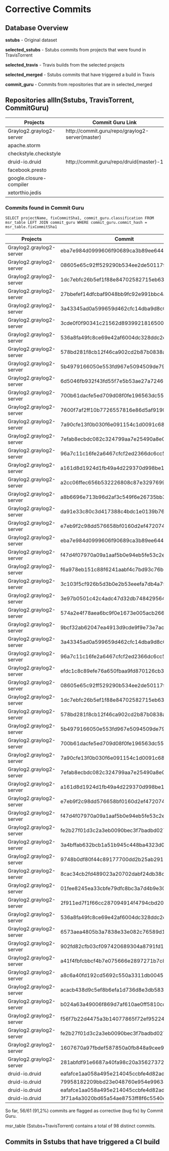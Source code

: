 # Corrective Commits

## Database Overview

**sstubs** - Original dataset

**selected_sstubs** - Sstubs commits from projects that were found in TravisTorrent 

**selected_travis** - Travis builds from the selected projects

**selected_merged** - Sstubs commits that have triggered a build in Travis

**commit_guru** - Commits from repositories that are in selected_merged 

## Repositories allIn(Sstubs, TravisTorrent, CommitGuru) 

<table>
<thead>
  <tr>
    <th>Projects</th>
    <th>Commit Guru Link</th>
  </tr>
</thead>
<tbody>
  <tr>
    <td>Graylog2.graylog2-server</td>
    <td>http://commit.guru/repo/graylog2-server(master)</td>
  </tr>
  <tr>
    <td>apache.storm</td>
    <td></td>
  </tr>
  <tr>
    <td>checkstyle.checkstyle</td>
    <td></td>
  </tr>
  <tr>
    <td>druid-io.druid</td>
    <td>http://commit.guru/repo/druid(master)-1</td>
  </tr>
  <tr>
    <td>facebook.presto</td>
    <td></td>
  </tr>
  <tr>
    <td>google.closure-compiler</td>
    <td></td>
  </tr>
  <tr>
    <td>xetorthio.jedis</td>
    <td></td>
  </tr>
</tbody>
</table>

### Commits found in Commit Guru 

`SELECT projectName, fixCommitSha1, commit_guru.classification FROM msr_table LEFT JOIN commit_guru WHERE commit_guru.commit_hash = msr_table.fixCommitSha1`

<table>
<thead>
  <tr>
    <th>Projects</th>
    <th>Commit</th>
    <th>Classification</th>
  </tr>
</thead>
<tbody>
  <tr>
    <td>Graylog2.graylog2-server</td>
    <td>eba7e984d0999606f90689ca3b89ee644b1e92a4</td>
    <td>Corrective</td>
  </tr>
  <tr>
    <td>Graylog2.graylog2-server</td>
    <td>08605e65c92ff529290b534ee2de50117953362d</td>
    <td>Preventative</td>
  </tr>
  <tr>
    <td>Graylog2.graylog2-server</td>
    <td>1dc7ebfc26b5ef1f88e84702582715eb631202db</td>
    <td>Corrective</td>
  </tr>
  <tr>
    <td>Graylog2.graylog2-server</td>
    <td>27bbefef14dfcbaf9048bb9fc92e991bbc4a36fe</td>
    <td>Corrective</td>
  </tr>
  <tr>
    <td>Graylog2.graylog2-server</td>
    <td>3a43345ad0a599659d462cfc14dba9d8c0553bbf</td>
    <td>Corrective</td>
  </tr>
  <tr>
    <td>Graylog2.graylog2-server</td>
    <td>3cde0f0f90341c21562d893992181650049985b8</td>
    <td>Corrective</td>
  </tr>
  <tr>
    <td>Graylog2.graylog2-server</td>
    <td>536a8fa49fc8ce69e42af6004dc328ddc2ded045</td>
    <td>Corrective</td>
  </tr>
  <tr>
    <td>Graylog2.graylog2-server</td>
    <td>578bd281f8cb12f46ca902cd2b87b0838a831a90</td>
    <td>Corrective</td>
  </tr>
  <tr>
    <td>Graylog2.graylog2-server</td>
    <td>5b4979166050e553fd967e5094509de7975651ec</td>
    <td>Corrective</td>
  </tr>
  <tr>
    <td>Graylog2.graylog2-server</td>
    <td>6d5046fb932f43fd55f7e5b53ae27a724681429f</td>
    <td>Corrective</td>
  </tr>
  <tr>
    <td>Graylog2.graylog2-server</td>
    <td>700b61dacfe5ed709d08f0fe196563dc55481398</td>
    <td>Corrective</td>
  </tr>
  <tr>
    <td>Graylog2.graylog2-server</td>
    <td>7600f7af2ff10b7726557816e86d5af9190cf606</td>
    <td>None</td>
  </tr>
  <tr>
    <td>Graylog2.graylog2-server</td>
    <td>7a90cfe13f0b030f6e091154c1d0091c685039f1</td>
    <td>Corrective</td>
  </tr>
  <tr>
    <td>Graylog2.graylog2-server</td>
    <td>7efab8ecbdc082c324799aa7e25490a8e0e5520b</td>
    <td>Corrective</td>
  </tr>
  <tr>
    <td>Graylog2.graylog2-server</td>
    <td>96a7c11c16fe2a6467cfcf2ed2366dc6cc56924c</td>
    <td>Corrective</td>
  </tr>
  <tr>
    <td>Graylog2.graylog2-server</td>
    <td>a161d8d1924d1fb49a4d229370d998be1493957c</td>
    <td>Corrective</td>
  </tr>
  <tr>
    <td>Graylog2.graylog2-server</td>
    <td>a2cc06ffec656b532226808c87e32976998c0689</td>
    <td>Corrective</td>
  </tr>
  <tr>
    <td>Graylog2.graylog2-server</td>
    <td>a8b6696e713b96d2af3c549f6e26735bb306c6ab</td>
    <td>Corrective</td>
  </tr>
  <tr>
    <td>Graylog2.graylog2-server</td>
    <td>da91e33c80c3d417388c4bdc1e0139b763f548a4</td>
    <td>None</td>
  </tr>
  <tr>
    <td>Graylog2.graylog2-server</td>
    <td>e7eb9f2c98dd576658bf0160d2ef4720740897ab</td>
    <td>Corrective</td>
  </tr>
  <tr>
    <td>Graylog2.graylog2-server</td>
    <td>eba7e984d0999606f90689ca3b89ee644b1e92a4</td>
    <td>Corrective</td>
  </tr>
  <tr>
    <td>Graylog2.graylog2-server</td>
    <td>f47d4f07970a09a1aaf5b0e94eb5fe53c2e4b14f</td>
    <td>Corrective</td>
  </tr>
  <tr>
    <td>Graylog2.graylog2-server</td>
    <td>f6a978eb151c88f6241aabf4c7bd93c76be70bac</td>
    <td>Corrective</td>
  </tr>
  <tr>
    <td>Graylog2.graylog2-server</td>
    <td>3c103f5cf926b5d3b0e2b53eeefa7db4a75b80d0</td>
    <td>Corrective</td>
  </tr>
  <tr>
    <td>Graylog2.graylog2-server</td>
    <td>3e97b0501c42c4adc47d32db7484295646632263</td>
    <td>Corrective</td>
  </tr>
  <tr>
    <td>Graylog2.graylog2-server</td>
    <td>574a2e4f78aea6bc9f0e1673e005acb26697eb76</td>
    <td>Corrective</td>
  </tr>
  <tr>
    <td>Graylog2.graylog2-server</td>
    <td>9bcf32ab62047ea4913d9cde9f9e73e7acbfcda6</td>
    <td>Corrective</td>
  </tr>
  <tr>
    <td>Graylog2.graylog2-server</td>
    <td>3a43345ad0a599659d462cfc14dba9d8c0553bbf</td>
    <td>Corrective</td>
  </tr>
  <tr>
    <td>Graylog2.graylog2-server</td>
    <td>96a7c11c16fe2a6467cfcf2ed2366dc6cc56924c</td>
    <td>Corrective</td>
  </tr>
  <tr>
    <td>Graylog2.graylog2-server</td>
    <td>efdc1c8c89efe76a650fbaa9fd870126cb391feb</td>
    <td>Corrective</td>
  </tr>
  <tr>
    <td>Graylog2.graylog2-server</td>
    <td>08605e65c92ff529290b534ee2de50117953362d</td>
    <td>Preventative</td>
  </tr>
  <tr>
    <td>Graylog2.graylog2-server</td>
    <td>1dc7ebfc26b5ef1f88e84702582715eb631202db</td>
    <td>Corrective</td>
  </tr>
  <tr>
    <td>Graylog2.graylog2-server</td>
    <td>578bd281f8cb12f46ca902cd2b87b0838a831a90</td>
    <td>Corrective</td>
  </tr>
  <tr>
    <td>Graylog2.graylog2-server</td>
    <td>5b4979166050e553fd967e5094509de7975651ec</td>
    <td>Corrective</td>
  </tr>
  <tr>
    <td>Graylog2.graylog2-server</td>
    <td>700b61dacfe5ed709d08f0fe196563dc55481398</td>
    <td>Corrective</td>
  </tr>
  <tr>
    <td>Graylog2.graylog2-server</td>
    <td>7a90cfe13f0b030f6e091154c1d0091c685039f1</td>
    <td>Corrective</td>
  </tr>
  <tr>
    <td>Graylog2.graylog2-server</td>
    <td>7efab8ecbdc082c324799aa7e25490a8e0e5520b</td>
    <td>Corrective</td>
  </tr>
  <tr>
    <td>Graylog2.graylog2-server</td>
    <td>a161d8d1924d1fb49a4d229370d998be1493957c</td>
    <td>Corrective</td>
  </tr>
  <tr>
    <td>Graylog2.graylog2-server</td>
    <td>e7eb9f2c98dd576658bf0160d2ef4720740897ab</td>
    <td>Corrective</td>
  </tr>
  <tr>
    <td>Graylog2.graylog2-server</td>
    <td>f47d4f07970a09a1aaf5b0e94eb5fe53c2e4b14f</td>
    <td>Corrective</td>
  </tr>
  <tr>
    <td>Graylog2.graylog2-server</td>
    <td>fe2b27f01d3c2a3eb0090bec3f7badbd02780bf7</td>
    <td>Corrective</td>
  </tr>
  <tr>
    <td>Graylog2.graylog2-server</td>
    <td>3a4bffab632bcb1a51b945c448ba4323d0d91519</td>
    <td>Corrective</td>
  </tr>
  <tr>
    <td>Graylog2.graylog2-server</td>
    <td>9748b0df80f44c89177700dd2b25ab2916c4964f</td>
    <td>Corrective</td>
  </tr>
  <tr>
    <td>Graylog2.graylog2-server</td>
    <td>8cac34cb2fd489023a20702dabf24db38c64b3cf</td>
    <td>Corrective</td>
  </tr>
  <tr>
    <td>Graylog2.graylog2-server</td>
    <td>01fee8245ea33cbfe79dfc8bc3a7d4b9e3047beb</td>
    <td>Corrective</td>
  </tr>
  <tr>
    <td>Graylog2.graylog2-server</td>
    <td>2f911ed7f1f66cc287094914f4794cbd20b3e807</td>
    <td>Corrective</td>
  </tr>
  <tr>
    <td>Graylog2.graylog2-server</td>
    <td>536a8fa49fc8ce69e42af6004dc328ddc2ded045</td>
    <td>Corrective</td>
  </tr>
  <tr>
    <td>Graylog2.graylog2-server</td>
    <td>6573aea4805b3a7838e33e082c76589d1a274a92</td>
    <td>Feature Addition</td>
  </tr>
  <tr>
    <td>Graylog2.graylog2-server</td>
    <td>902fd82cfb03cf097420689304a8791fd1e15798</td>
    <td>Corrective</td>
  </tr>
  <tr>
    <td>Graylog2.graylog2-server</td>
    <td>a41f4fbfcbbcf4b7e075666e2897271b7c8fa34e</td>
    <td>Corrective</td>
  </tr>
  <tr>
    <td>Graylog2.graylog2-server</td>
    <td>a8c6a40fd192cd5692c550a3311db004535cd0a6</td>
    <td>Corrective</td>
  </tr>
  <tr>
    <td>Graylog2.graylog2-server</td>
    <td>acacb438d9c5ef8b6efa1d736d8e3db58385ce6c</td>
    <td>Corrective</td>
  </tr>
  <tr>
    <td>Graylog2.graylog2-server</td>
    <td>b024a63a49006f869d7af610ae0ff5810cdb7c47</td>
    <td>Corrective</td>
  </tr>
  <tr>
    <td>Graylog2.graylog2-server</td>
    <td>f56f7b22d4475a3b14077865f72ef95224916c18</td>
    <td>Corrective</td>
  </tr>
  <tr>
    <td>Graylog2.graylog2-server</td>
    <td>fe2b27f01d3c2a3eb0090bec3f7badbd02780bf7</td>
    <td>Corrective</td>
  </tr>
  <tr>
    <td>Graylog2.graylog2-server</td>
    <td>1607670a97fbdef587850a0fb848a9cee96a52fc</td>
    <td>Corrective</td>
  </tr>
  <tr>
    <td>Graylog2.graylog2-server</td>
    <td>281abfdf91e6687a40fa98c20a35627372a0d6c7</td>
    <td>Corrective</td>
  </tr>
  <tr>
    <td>druid-io.druid</td>
    <td>eafafce1aa058a495e214045ccbfe4d82adca240</td>
    <td>Corrective</td>
  </tr>
  <tr>
    <td>druid-io.druid</td>
    <td>79958182209bbd23e048760e954e996346efa9c7</td>
    <td>Corrective</td>
  </tr>
  <tr>
    <td>druid-io.druid</td>
    <td>eafafce1aa058a495e214045ccbfe4d82adca240</td>
    <td>Corrective</td>
  </tr>
  <tr>
    <td>druid-io.druid</td>
    <td>3f71a4a3020bd65a54ae8753ff8f6c5540eec97c</td>
    <td>Corrective</td>
  </tr>
</tbody>
</table>

So far, 56/61 (91,2%) commits are flagged as corrective (bug fix) by Commit Guru. 

msr_table (Sstubs+TravisTorrent) contains a total of 98 distinct commits. 

## Commits in Sstubs that have triggered a CI build
